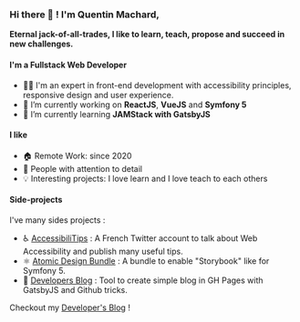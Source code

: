 ### Hi there 👋 ! I'm Quentin Machard,

**Eternal jack-of-all-trades, I like to learn, teach, propose and succeed in new challenges.**

#### I'm a Fullstack Web Developer

- 👨‍💻 I'm an expert in front-end development with accessibility principles, responsive design and user experience.
- 🔭 I’m currently working on **ReactJS**, **VueJS** and **Symfony 5**
- 🌱 I’m currently learning **JAMStack with GatsbyJS**

#### I like

- 🏠 Remote Work: since 2020
- 🤔 People with attention to detail
- 💡 Interesting projects: I love learn and I love teach to each others

#### Side-projects

I've many sides projects :

- ♿️ [AccessibiliTips](https://twitter.com/accessibilitips) : A French Twitter account to talk about Web Accessibility and publish many useful tips. 
- ⚛️ [Atomic Design Bundle](https://github.com/qmachard/atomic-design-bundle) : A bundle to enable "Storybook" like for Symfony 5.
- 📰 [Developers Blog](https://github.com/qmachard/developers-blog) : Tool to create simple blog in GH Pages with GatsbyJS and Github tricks.

Checkout my [Developer's Blog](http://blog.quentinmachard.fr/) !
